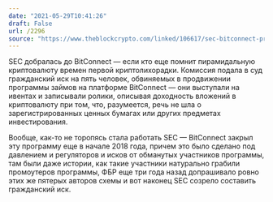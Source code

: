 ```yaml
---
date: "2021-05-29T10:41:26"
draft: False
url: /2296
source: "https://www.theblockcrypto.com/linked/106617/sec-bitconnect-promotion-lawsuit-crypto-ponzi"
---
```


SEC добралась до BitConnect — если кто еще помнит пирамидальную криптовалюту времен первой криптолихорадки. Комиссия подала в суд гражданский иск на пять человек, обвиняемых в продвижении программы займов на платформе BitConnect — они выступали на ивентах и записывали ролики, описывая доходность вложений в криптовалюту при том, что, разумеется, речь не шла о зарегистрированных ценных бумагах или других предметах инвестирования.

Вообще, как-то не торопясь стала работать SEC — BitConnect закрыл эту программу еще в начале 2018 года, причем это было сделано под давлением и регуляторов и исков от обманутых участников программы, там были даже истории, как такие участники натурально грабили промоутеров программы, ФБР еще три года назад допрашивало ровно этих же пятерых авторов схемы и вот наконец SEC созрело составить гражданский иск.
